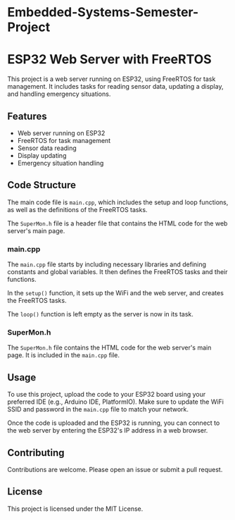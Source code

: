 # Embedded-Systems-Semester-Project
# ESP32 Web Server with FreeRTOS

This project is a web server running on ESP32, using FreeRTOS for task management. It includes tasks for reading sensor data, updating a display, and handling emergency situations.

## Features

- Web server running on ESP32
- FreeRTOS for task management
- Sensor data reading
- Display updating
- Emergency situation handling

## Code Structure

The main code file is `main.cpp`, which includes the setup and loop functions, as well as the definitions of the FreeRTOS tasks.

The `SuperMon.h` file is a header file that contains the HTML code for the web server's main page.

### main.cpp

The `main.cpp` file starts by including necessary libraries and defining constants and global variables. It then defines the FreeRTOS tasks and their functions.

In the `setup()` function, it sets up the WiFi and the web server, and creates the FreeRTOS tasks.

The `loop()` function is left empty as the server is now in its task.

### SuperMon.h

The `SuperMon.h` file contains the HTML code for the web server's main page. It is included in the `main.cpp` file.

## Usage

To use this project, upload the code to your ESP32 board using your preferred IDE (e.g., Arduino IDE, PlatformIO). Make sure to update the WiFi SSID and password in the `main.cpp` file to match your network.

Once the code is uploaded and the ESP32 is running, you can connect to the web server by entering the ESP32's IP address in a web browser.

## Contributing

Contributions are welcome. Please open an issue or submit a pull request.

## License

This project is licensed under the MIT License.